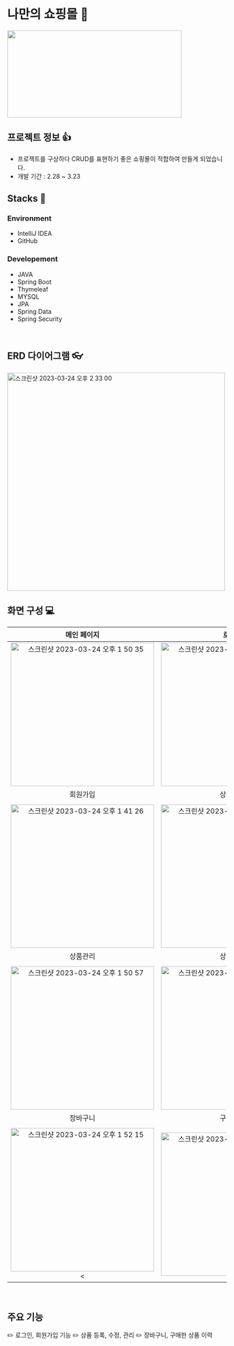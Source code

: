# 나만의 쇼핑몰 💪

<img src="https://images.pexels.com/photos/5632398/pexels-photo-5632398.jpeg?auto=compress&cs=tinysrgb&w=1260&h=750&dpr=2" width="400" height="200"/>


## 프로젝트 정보 👍
- 프로젝트를 구상하다 CRUD를 표현하기 좋은 쇼핑몰이 적합하여 만들게 되었습니다.
- 개발 기간 : 2.28 ~ 3.23

## Stacks 📖

### Environment
- IntelliJ IDEA
- GitHub


### Developement
- JAVA
- Spring Boot
- Thymeleaf
- MYSQL
- JPA
- Spring Data
- Spring Security


<br>


## ERD 다이어그램 👓

<img width="500" alt="스크린샷 2023-03-24 오후 2 33 00" src="https://user-images.githubusercontent.com/97417045/227433141-8d977342-16ea-4e05-b147-87e6e807a19e.png">

<Br>

## 화면 구성 💻


| 메인 페이지  |  로그인  |
| :-------------------------------------------: | :------------: |
|  <img width="329" alt="스크린샷 2023-03-24 오후 1 50 35" src="https://user-images.githubusercontent.com/97417045/227433345-2e0bbe44-398e-40ab-b0ff-cca02d23018c.png"/> | <img width="329" alt="스크린샷 2023-03-24 오후 1 41 07" src="https://user-images.githubusercontent.com/97417045/227433410-89633787-2dcc-4621-a3ba-e57c2520d234.png">|  
| 회원가입  | 상품등록 |
|                                               |                |
|  <img width="329" alt="스크린샷 2023-03-24 오후 1 41 26" src="https://user-images.githubusercontent.com/97417045/227435365-c097b0a2-91bc-4e0c-b469-a33463da032c.png"> | <img width="329" alt="스크린샷 2023-03-24 오후 2 36 15" src="https://user-images.githubusercontent.com/97417045/227435422-61d23267-c7ac-4358-b94a-dec9c4ded8d2.png">
| 상품관리  | 상품수정 |
|                                               |                |
|  <img width="329" alt="스크린샷 2023-03-24 오후 1 50 57" src="https://user-images.githubusercontent.com/97417045/227435643-5e3b58d3-6b5f-47b8-8b3b-0f8ef7fc5400.png">| <img width="329" alt="스크린샷 2023-03-24 오후 1 51 19" src="https://user-images.githubusercontent.com/97417045/227435689-5bfb71f6-66a5-45ff-bc5e-b98fe962b035.png">
| 장바구니  | 구매이력 |
|                                               |                |
|  <img width="329" alt="스크린샷 2023-03-24 오후 1 52 15" src="https://user-images.githubusercontent.com/97417045/227435904-9bb93304-43c8-49d0-87ea-f4b15a7bccde.png"><| <img width="329" alt="스크린샷 2023-03-24 오후 1 52 58" src="https://user-images.githubusercontent.com/97417045/227436005-5b9ee161-9236-4e03-a98f-69cb92c5a352.png">


<br>

## 주요 기능
✏️ 로그인, 회원가입 기능
✏️ 상품 등록, 수정, 관리
✏️ 장바구니, 구매한 상품 이력




